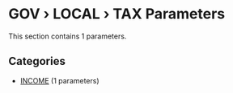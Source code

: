 # GOV › LOCAL › TAX Parameters

This section contains 1 parameters.

## Categories

- [INCOME](income/index.md) (1 parameters)
